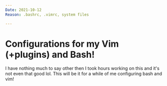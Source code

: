 ```yaml
---
Date: 2021-10-12
Reason: .bashrc, .vimrc, system files

---
```


# Configurations for my Vim (+plugins) and Bash!

<p>I have nothing much to say other then I took hours working on this and it's not even that good lol. This will be it for a while of me configuring bash and vim!</p>







